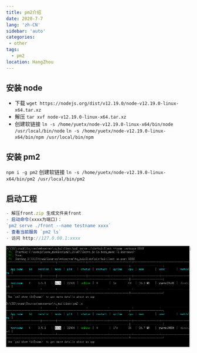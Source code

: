 ```yaml
---
title: pm2介绍
date: 2020-7-7
lang: 'zh-CN'
sidebar: 'auto'
categories:
 - other
tags: 
  - pm2
location: HangZhou
---
```


 ## 安装 node 
- 下载  `wget https://nodejs.org/dist/v12.19.0/node-v12.19.0-linux-x64.tar.xz`
- 解压  `tar xvf node-v12.19.0-linux-x64.tar.xz`
- 创建软链接 `ln -s /home/yuetx/node-v12.19.0-linux-x64/bin/node /usr/local/bin/node`
            `ln -s /home/yuetx/node-v12.19.0-linux-x64/bin/npm /usr/local/bin/npm`  
 ## 安装 pm2
 `npm i -g pm2`
  创建软链接 `ln -s /home/yuetx/node-v12.19.0-linux-x64/bin/pm2 /usr/local/bin/pm2`
 ## 启动工程
  ```javascript
 - 解压front.zip 生成文件夹front
 - 启动命令(xxxx为端口)：
  `pm2 serve ./front --name testname xxxx` 
 - 查看当前服务 `pm2 ls`
 - 访问 http://127.0.00.1:xxxx
  ```

![](/pm2.png)